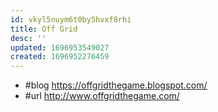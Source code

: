 ```yaml
---
id: vkyl5nuym6t0by5hvxf8rhi
title: Off Grid
desc: ''
updated: 1696953549027
created: 1696952276459
---
```


- #blog https://offgridthegame.blogspot.com/
- #url http://www.offgridthegame.com/
